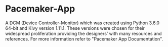 # Pacemaker-App
A DCM (Device Controller-Monitor) which was created using Python 3.6.0 64-bit and Kivy version 1.11.1. These versions were chosen for their widespread proliferation providing the designers’ with many resources and references. For more information refer to "Pacemaker App Documentation".
